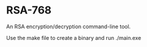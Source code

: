 # RSA-768
An RSA encryption/decryption command-line tool.

Use the make file to create a binary and run ./main.exe
